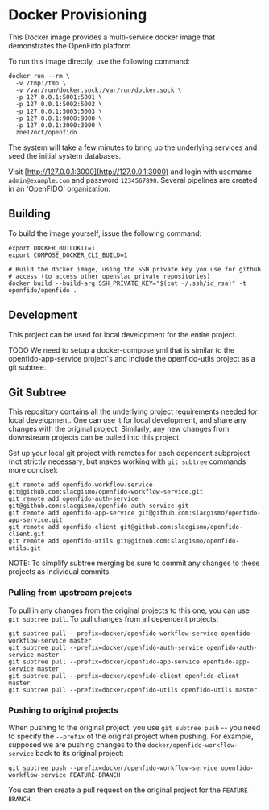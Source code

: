 Docker Provisioning
===================

This Docker image provides a multi-service docker image that demonstrates the
OpenFido platform.

To run this image directly, use the following command:

    docker run --rm \
      -v /tmp:/tmp \
      -v /var/run/docker.sock:/var/run/docker.sock \
      -p 127.0.0.1:5001:5001 \
      -p 127.0.0.1:5002:5002 \
      -p 127.0.0.1:5003:5003 \
      -p 127.0.0.1:9000:9000 \
      -p 127.0.0.1:3000:3000 \
      zne17nct/openfido

The system will take a few minutes to bring up the underlying services and seed
the initial system databases.

Visit [http://127.0.0.1:3000](http://127.0.0.1:3000) and login with username `admin@example.com` and
password `1234567890`. Several pipelines are created in an 'OpenFIDO' organization.

Building
--------

To build the image yourself, issue the following command:

    export DOCKER_BUILDKIT=1
    export COMPOSE_DOCKER_CLI_BUILD=1

    # Build the docker image, using the SSH private key you use for github
    # access (to access other openslac private repositories)
    docker build --build-arg SSH_PRIVATE_KEY="$(cat ~/.ssh/id_rsa)" -t openfido/openfido .


Development
-----------

This project can be used for local development for the entire project.

TODO We need to setup a docker-compose.yml that is similar to the
openfido-app-service project's and include the openfido-utils project as a git
subtree.

Git Subtree
-----------

This repository contains all the underlying project requirements needed for
local development. One can use it for local development, and share any changes
with the original project. Similarly, any new changes from downstream projects
can be pulled into this project.

Set up your local git project with remotes for each dependent subproject (not
strictly necessary, but makes working with `git subtree` commands more concise):

    git remote add openfido-workflow-service git@github.com:slacgismo/openfido-workflow-service.git
    git remote add openfido-auth-service git@github.com:slacgismo/openfido-auth-service.git
    git remote add openfido-app-service git@github.com:slacgismo/openfido-app-service.git
    git remote add openfido-client git@github.com:slacgismo/openfido-client.git
    git remote add openfido-utils git@github.com:slacgismo/openfido-utils.git


NOTE: To simplify subtree merging be sure to commit any changes to these
projects as individual commits.

### Pulling from upstream projects

To pull in any changes from the original projects to this one, you can use `git
subtree pull`. To pull changes from all dependent projects:

    git subtree pull --prefix=docker/openfido-workflow-service openfido-workflow-service master
    git subtree pull --prefix=docker/openfido-auth-service openfido-auth-service master
    git subtree pull --prefix=docker/openfido-app-service openfido-app-service master
    git subtree pull --prefix=docker/openfido-client openfido-client master
    git subtree pull --prefix=docker/openfido-utils openfido-utils master

### Pushing to original projects

When pushing to the original project, you use `git subtree push` -- you need to
specify the `--prefix` of the original project when pushing. For example,
supposed we are pushing changes to the `docker/openfido-workflow-service` back
to its original project:

    git subtree push --prefix=docker/openfido-workflow-service openfido-workflow-service FEATURE-BRANCH

You can then create a pull request on the original project for the `FEATURE-BRANCH`.
